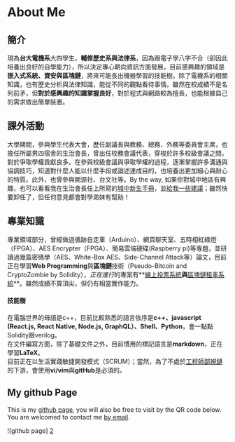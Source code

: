 # About Me

## 簡介
現為**台大電機系**大四學生，**輔修歷史系與法律系**，因為跟電子學八字不合（卻因此培養出良好的自學能力），所以決定專心朝向資訊方面發展，目前感興趣的領域是**嵌入式系統、資安與區塊鏈**，將來可能長出機器學習的技能樹。除了電機系的相關知識，也有歷史分析與法律知識，能從不同的觀點看待事情。雖然在校成績不是名列前矛，但**對於感興趣的知識掌握良好**，對於程式與網路較為擅長，也能根據自己的需求做出簡單裝置。 

## 課外活動
大學期間，參與學生代表大會，歷任副議長與教務、總務、外務等委員會主席，也擔任所屬男四宿舍的生治會長，曾出任校務會議代表，穿梭於許多校級會議之間，對於爭取學權貢獻良多。在參與校級會議與爭取學權的過程，逐漸掌握許多溝通與協調技巧，知道對什麼人能以什麼手段或論述達成目的，也培養出更加細心與耐心的特質。此外，也曾參與開源社、台文社等。By the way, 如果你對城中地區有興趣，也可以看看我在生治會長任上所寫的[城中新生手冊][4]，並[給我一些建議][5]；雖然快要卸任了，但任何意見都會對學弟妹有幫助！


## 專業知識
專業領域部分，曾經做過循跡自走車（Arduino）、網頁聊天室、五時相紅綠燈（FPGA）、AES Encrypter（FPGA）、簡易雲端硬碟(Raspberry pi)等專題，並研讀過幾篇密碼學（AES、White-Box AES、Side-Channel Attack等）論文，目前正在學習**Web Programming**與**區塊鏈**技術（Pseudo-Bitcoin and CryptoZombie by Solidity），*正在進行*的專案有**[線上投票系統][3]**與**[區塊鏈租車系統][7]**。雖然成績不算頂尖，但仍有相當實作能力。

#### 技能樹
在電腦世界的母語是c++，目前比較熟悉的語言依序是**c++、javascript (React.js, React Native, Node.js, GraphQL）、Shell、Python**，會一點點Solidity跟verilog。  
在文件編寫方面，除了基礎文件之外，目前慣用的標記語言是**markdown**，正在學習**LaTeX**。  
目前正在以生活實踐敏捷開發模式（SCRUM）；當然，為了不處於[工程師鄙視鏈][6]的下游，會使用**vi/vim**與**gitHub**是必須的。


## My github Page
This is my [github page][1], you will also be free to visit by the QR code below.  
You are welcomed to contact me [by email][8].


![github page] [2]

[1]: https://github.com/JP-Cheng/Resume
[2]: ./githubPage.png
[3]: https://github.com/JP-Cheng/voteNTUSC
[4]: https://jpfromm4.github.io/about.html
[5]: mailto:p2295930@gmail.com?subject=關於城中新生手冊的建議
[6]: https://vinta.ws/blog/695
[7]: https://github.com/JP-Cheng/CarRentingApp
[8]: mailto:p2295930@gmail.com
